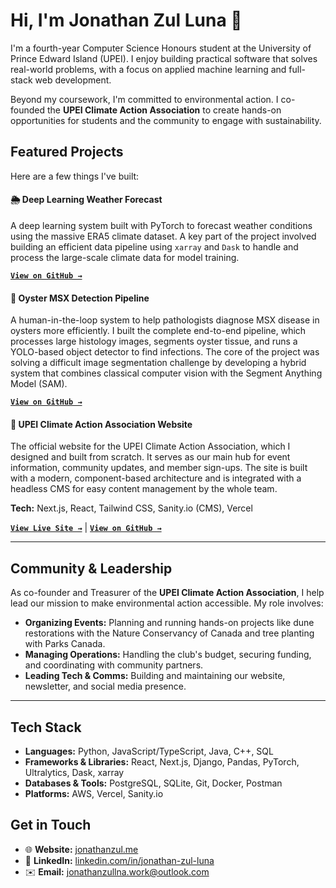 # Hi, I'm Jonathan Zul Luna 👋

I'm a fourth-year Computer Science Honours student at the University of Prince Edward Island (UPEI). I enjoy building practical software that solves real-world problems, with a focus on applied machine learning and full-stack web development.

Beyond my coursework, I'm committed to environmental action. I co-founded the **UPEI Climate Action Association** to create hands-on opportunities for students and the community to engage with sustainability.

## Featured Projects

Here are a few things I've built:

#### 🌦️ Deep Learning Weather Forecast
A deep learning system built with PyTorch to forecast weather conditions using the massive ERA5 climate dataset. A key part of the project involved building an efficient data pipeline using `xarray` and `Dask` to handle and process the large-scale climate data for model training.

[**`View on GitHub →`**](https://github.com/JonathanZul/py-weather-forecast)

#### 🔬 Oyster MSX Detection Pipeline
A human-in-the-loop system to help pathologists diagnose MSX disease in oysters more efficiently. I built the complete end-to-end pipeline, which processes large histology images, segments oyster tissue, and runs a YOLO-based object detector to find infections. The core of the project was solving a difficult image segmentation challenge by developing a hybrid system that combines classical computer vision with the Segment Anything Model (SAM).

[**`View on GitHub →`**](https://github.com/JonathanZul/oyster_msx_project)

#### 🌱 UPEI Climate Action Association Website
The official website for the UPEI Climate Action Association, which I designed and built from scratch. It serves as our main hub for event information, community updates, and member sign-ups. The site is built with a modern, component-based architecture and is integrated with a headless CMS for easy content management by the whole team.

**Tech:** Next.js, React, Tailwind CSS, Sanity.io (CMS), Vercel

[**`View Live Site →`**](https://upeiclimateaction.ca) | [**`View on GitHub →`**](https://github.com/JonathanZul/upei-climate-action)

---

## Community & Leadership

As co-founder and Treasurer of the **UPEI Climate Action Association**, I help lead our mission to make environmental action accessible. My role involves:
-   **Organizing Events:** Planning and running hands-on projects like dune restorations with the Nature Conservancy of Canada and tree planting with Parks Canada.
-   **Managing Operations:** Handling the club's budget, securing funding, and coordinating with community partners.
-   **Leading Tech & Comms:** Building and maintaining our website, newsletter, and social media presence.

---

## Tech Stack

-   **Languages:** Python, JavaScript/TypeScript, Java, C++, SQL
-   **Frameworks & Libraries:** React, Next.js, Django, Pandas, PyTorch, Ultralytics, Dask, xarray
-   **Databases & Tools:** PostgreSQL, SQLite, Git, Docker, Postman
-   **Platforms:** AWS, Vercel, Sanity.io

## Get in Touch

-   🌐 **Website:** [jonathanzul.me](https://jonathanzul.me)
-   💼 **LinkedIn:** [linkedin.com/in/jonathan-zul-luna](https://linkedin.com/in/jonathan-zul-luna)
-   ✉️ **Email:** [jonathanzullna.work@outlook.com](mailto:jonathanzullna.work@outlook.com)
